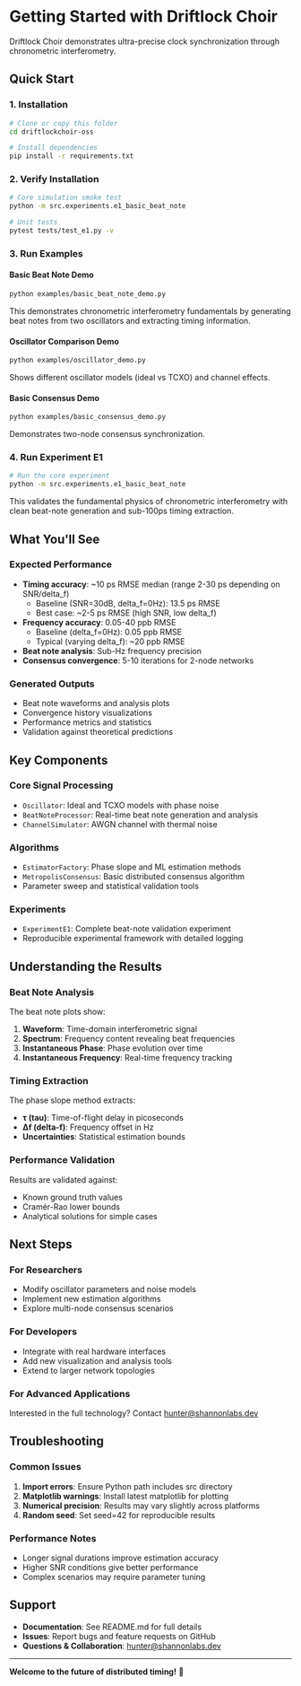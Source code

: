 # Getting Started with Driftlock Choir

Driftlock Choir demonstrates ultra-precise clock synchronization through chronometric interferometry.

## Quick Start

### 1. Installation
```bash
# Clone or copy this folder
cd driftlockchoir-oss

# Install dependencies
pip install -r requirements.txt
```

### 2. Verify Installation
```bash
# Core simulation smoke test
python -m src.experiments.e1_basic_beat_note

# Unit tests
pytest tests/test_e1.py -v
```

### 3. Run Examples

#### Basic Beat Note Demo
```bash
python examples/basic_beat_note_demo.py
```
This demonstrates chronometric interferometry fundamentals by generating beat notes from two oscillators and extracting timing information.

#### Oscillator Comparison Demo  
```bash
python examples/oscillator_demo.py
```
Shows different oscillator models (ideal vs TCXO) and channel effects.

#### Basic Consensus Demo
```bash
python examples/basic_consensus_demo.py
```
Demonstrates two-node consensus synchronization.

### 4. Run Experiment E1
```bash
# Run the core experiment
python -m src.experiments.e1_basic_beat_note
```

This validates the fundamental physics of chronometric interferometry with clean beat-note generation and sub-100ps timing extraction.

## What You'll See

### Expected Performance
- **Timing accuracy**: ~10 ps RMSE median (range 2-30 ps depending on SNR/delta_f)
  - Baseline (SNR=30dB, delta_f=0Hz): 13.5 ps RMSE
  - Best case: ~2-5 ps RMSE (high SNR, low delta_f)
- **Frequency accuracy**: 0.05-40 ppb RMSE
  - Baseline (delta_f=0Hz): 0.05 ppb RMSE
  - Typical (varying delta_f): ~20 ppb RMSE
- **Beat note analysis**: Sub-Hz frequency precision
- **Consensus convergence**: 5-10 iterations for 2-node networks

### Generated Outputs
- Beat note waveforms and analysis plots
- Convergence history visualizations
- Performance metrics and statistics
- Validation against theoretical predictions

## Key Components

### Core Signal Processing
- `Oscillator`: Ideal and TCXO models with phase noise
- `BeatNoteProcessor`: Real-time beat note generation and analysis
- `ChannelSimulator`: AWGN channel with thermal noise

### Algorithms
- `EstimatorFactory`: Phase slope and ML estimation methods
- `MetropolisConsensus`: Basic distributed consensus algorithm
- Parameter sweep and statistical validation tools

### Experiments
- `ExperimentE1`: Complete beat-note validation experiment
- Reproducible experimental framework with detailed logging

## Understanding the Results

### Beat Note Analysis
The beat note plots show:
1. **Waveform**: Time-domain interferometric signal
2. **Spectrum**: Frequency content revealing beat frequencies
3. **Instantaneous Phase**: Phase evolution over time
4. **Instantaneous Frequency**: Real-time frequency tracking

### Timing Extraction
The phase slope method extracts:
- **τ (tau)**: Time-of-flight delay in picoseconds
- **Δf (delta-f)**: Frequency offset in Hz
- **Uncertainties**: Statistical estimation bounds

### Performance Validation
Results are validated against:
- Known ground truth values
- Cramér-Rao lower bounds
- Analytical solutions for simple cases

## Next Steps

### For Researchers
- Modify oscillator parameters and noise models
- Implement new estimation algorithms
- Explore multi-node consensus scenarios

### For Developers  
- Integrate with real hardware interfaces
- Add new visualization and analysis tools
- Extend to larger network topologies

### For Advanced Applications
Interested in the full technology? Contact hunter@shannonlabs.dev

## Troubleshooting

### Common Issues
1. **Import errors**: Ensure Python path includes src directory
2. **Matplotlib warnings**: Install latest matplotlib for plotting
3. **Numerical precision**: Results may vary slightly across platforms
4. **Random seed**: Set seed=42 for reproducible results

### Performance Notes
- Longer signal durations improve estimation accuracy
- Higher SNR conditions give better performance
- Complex scenarios may require parameter tuning

## Support

- **Documentation**: See README.md for full details
- **Issues**: Report bugs and feature requests on GitHub
- **Questions & Collaboration**: hunter@shannonlabs.dev

---

**Welcome to the future of distributed timing!** 🚀